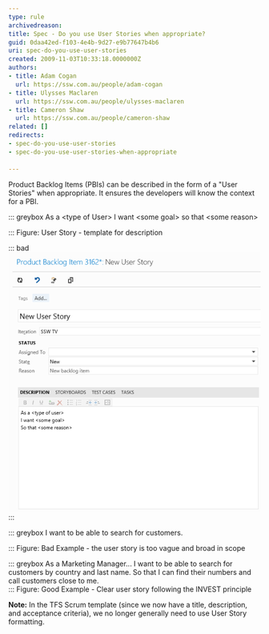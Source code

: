 ```yaml
---
type: rule
archivedreason: 
title: Spec - Do you use User Stories when appropriate?
guid: 0daa42ed-f103-4e4b-9d27-e9b77647b4b6
uri: spec-do-you-use-user-stories
created: 2009-11-03T10:33:18.0000000Z
authors:
- title: Adam Cogan
  url: https://ssw.com.au/people/adam-cogan
- title: Ulysses Maclaren
  url: https://ssw.com.au/people/ulysses-maclaren
- title: Cameron Shaw
  url: https://ssw.com.au/people/cameron-shaw
related: []
redirects:
- spec-do-you-use-user-stories
- spec-do-you-use-user-stories-when-appropriate

---
```


Product Backlog Items (PBIs) can be described in the form of a "User Stories" when appropriate. It ensures the developers will know the context for a PBI.


::: greybox
As a &lt;type of User&gt;
I want &lt;some goal&gt;
so that &lt;some reason&gt;

:::
Figure: User Story - template for description

<!--endintro-->


::: bad  
![Figure: User Story - Product Backlog Item form](TFS2012UserStory.gif)  
:::


::: greybox
I want to be able to search for customers.

:::
Figure: Bad Example - the user story is too vague and broad in scope

::: greybox
As a Marketing Manager...
    I want to be able to search for customers by country and last name.
    So that I can find their numbers and call customers close to me.  
:::
Figure: Good Example - Clear user story following the INVEST principle



**Note:** In the TFS Scrum template (since we now have a title, description, and acceptance criteria), we no longer generally need to use User Story formatting.
